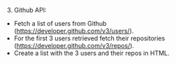 3. Github API:
- Fetch a list of users from Github (https://developer.github.com/v3/users/).
- For the first 3 users retrieved fetch their repositories (https://developer.github.com/v3/repos/).
- Create a list with the 3 users and their repos in HTML.
